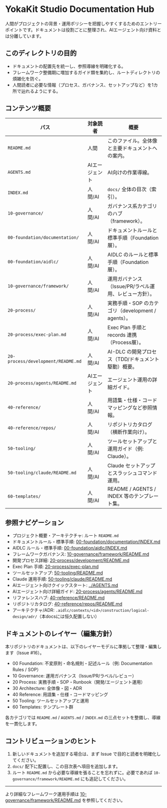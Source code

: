 # YokaKit Studio Documentation Hub

人間がプロジェクトの背景・運用ポリシーを把握しやすくするためのエントリーポイントです。ドキュメントは役割ごとに整理され、AIエージェント向け資料とは分離しています。

## このディレクトリの目的
- ドキュメントの配置先を統一し、参照導線を明確化する。
- フレームワーク整備期に増加するガイド類を集約し、ルートディレクトリの煩雑化を防ぐ。
- 人間読者に必要な情報（プロセス、ガバナンス、セットアップなど）を1カ所で辿れるようにする。

## コンテンツ概要
| パス | 対象読者 | 概要 |
|------|-----------|------|
| `README.md` | 人間 | このファイル。全体像と主要ドキュメントへの案内。 |
| `AGENTS.md` | AIエージェント | AI向けの作業導線。 |
| `INDEX.md` | 人間/AI | `docs/` 全体の目次（索引）。 |
| `10-governance/` | 人間/AI | ガバナンス系カテゴリのハブ（framework）。 |
| `00-foundation/documentation/` | 人間/AI | ドキュメントルールと標準手順（Foundation層）。 |
| `00-foundation/aidlc/` | 人間/AI | AIDLC のルールと標準手順（Foundation層）。 |
| `10-governance/framework/` | 人間/AI | 運用ガバナンス（Issue/PR/ラベル運用、レビュー方針）。 |
| `20-process/` | 人間/AI | 実務手順・SOP のカテゴリ（development / agents）。 |
| `20-process/exec-plan.md` | 人間/AI | Exec Plan 手順と records 連携（Process層）。 |
| `20-process/development/README.md` | 人間/AI | AI-DLC の開発プロセス（TDD/ドキュメント駆動）概要。 |
| `20-process/agents/README.md` | AIエージェント | エージェント運用の詳細ガイド。 |
| `40-reference/` | 人間/AI | 用語集・仕様・コードマッピングなど参照情報。 |
| `40-reference/repos/` | 人間/AI | リポジトリカタログ（横断作業向け）。 |
| `50-tooling/` | 人間/AI | ツールセットアップと運用ガイド（例: Claude）。 |
| `50-tooling/claude/README.md` | 人間/AI | Claude セットアップとスラッシュコマンド運用。 |
| `60-templates/` | 人間/AI | README / AGENTS / INDEX 等のテンプレート集。 |

## 参照ナビゲーション
- プロジェクト概要・アーキテクチャ: ルート `README.md`
- ドキュメントルール・標準手順: [00-foundation/documentation/INDEX.md](00-foundation/documentation/INDEX.md)
- AIDLC ルール・標準手順: [00-foundation/aidlc/INDEX.md](00-foundation/aidlc/INDEX.md)
- フレームワークガバナンス: [10-governance/framework/README.md](10-governance/framework/README.md)
- 開発プロセス詳細: [20-process/development/README.md](20-process/development/README.md)
- Exec Plan 手順: [20-process/exec-plan.md](20-process/exec-plan.md)
- ツールセットアップ: [50-tooling/README.md](50-tooling/README.md)
- Claude 運用手順: [50-tooling/claude/README.md](50-tooling/claude/README.md)
- AIエージェント向けクイックスタート: [../AGENTS.md](../AGENTS.md)
- AIエージェント向け詳細ガイド: [20-process/agents/README.md](20-process/agents/README.md)
- リファレンスハブ: [40-reference/README.md](40-reference/README.md)
 - リポジトリカタログ: [40-reference/repos/README.md](40-reference/repos/README.md)
 - アーキテクチャ/ADR: `.aidlc/contexts/<id>/construction/logical-design/adr/`（本docsには恒久配置しない）

## ドキュメントのレイヤー（編集方針）
本リポジトリのドキュメントは、以下のレイヤーモデルに準拠して整理・編集します（Issue #16）。
- 00 Foundation: 不変原則・命名規則・記述ルール（例: Documentation Rules / SOP）
- 10 Governance: 運用ガバナンス（Issue/PR/ラベル/レビュー）
- 20 Process: 実務手順・SOP・Runbook（開発/エージェント運用）
- 30 Architecture: 全体像・図・ADR
- 40 Reference: 用語集・仕様・コードマッピング
- 50 Tooling: ツールセットアップと運用
- 60 Templates: テンプレート群

各カテゴリでは `README.md` / `AGENTS.md` / `INDEX.md` の三点セットを整備し、導線を一貫化します。

## コントリビューションのヒント
1. 新しいドキュメントを追加する場合は、まず Issue で目的と読者を明確化してください。
2. `docs/` 配下に配置し、この目次表へ項目を追加します。
3. ルート `README.md` から必要な導線を張ることを忘れずに。必要であれば `10-governance/framework/README.md` にも追記してください。

---

より詳細なフレームワーク運用手順は [10-governance/framework/README.md](10-governance/framework/README.md) を参照してください。
